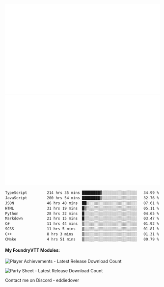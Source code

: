 
![](https://raw.githubusercontent.com/eddiedover/ghstats/master/generated/overview.svg)
![](https://raw.githubusercontent.com/eddiedover/ghstats/master/generated/languages.svg)

<!--START_SECTION:waka-->

```txt
TypeScript         214 hrs 35 mins ████████▓░░░░░░░░░░░░░░░░   34.99 %
JavaScript         200 hrs 54 mins ████████▒░░░░░░░░░░░░░░░░   32.76 %
JSON               46 hrs 40 mins  ██░░░░░░░░░░░░░░░░░░░░░░░   07.61 %
HTML               31 hrs 19 mins  █▒░░░░░░░░░░░░░░░░░░░░░░░   05.11 %
Python             28 hrs 32 mins  █░░░░░░░░░░░░░░░░░░░░░░░░   04.65 %
Markdown           21 hrs 15 mins  █░░░░░░░░░░░░░░░░░░░░░░░░   03.47 %
C#                 11 hrs 44 mins  ▒░░░░░░░░░░░░░░░░░░░░░░░░   01.92 %
SCSS               11 hrs 5 mins   ▒░░░░░░░░░░░░░░░░░░░░░░░░   01.81 %
C++                8 hrs 3 mins    ▒░░░░░░░░░░░░░░░░░░░░░░░░   01.31 %
CMake              4 hrs 51 mins   ▒░░░░░░░░░░░░░░░░░░░░░░░░   00.79 %
```

<!--END_SECTION:waka-->

#### My FoundryVTT Modules:

  ![Player Achievements - Latest Release Download Count](https://img.shields.io/badge/dynamic/json?label=Player%20Achievements%20-%20Downloads@latest&query=assets%5B1%5D.download_count&url=https%3A%2F%2Fapi.github.com%2Frepos%2FEddieDover%2Ffvtt-player-achievements%2Freleases%2Flatest)

  ![Party Sheet - Latest Release Download Count](https://img.shields.io/badge/dynamic/json?label=Party%20Sheet%20-%20Downloads@latest&query=assets%5B1%5D.download_count&url=https%3A%2F%2Fapi.github.com%2Frepos%2FEddieDover%2Ffvtt-party-sheet%2Freleases%2Flatest)

<a rel="me" href="https://techhub.social/@EddieDover"></a>

Contact me on Discord - eddiedover
